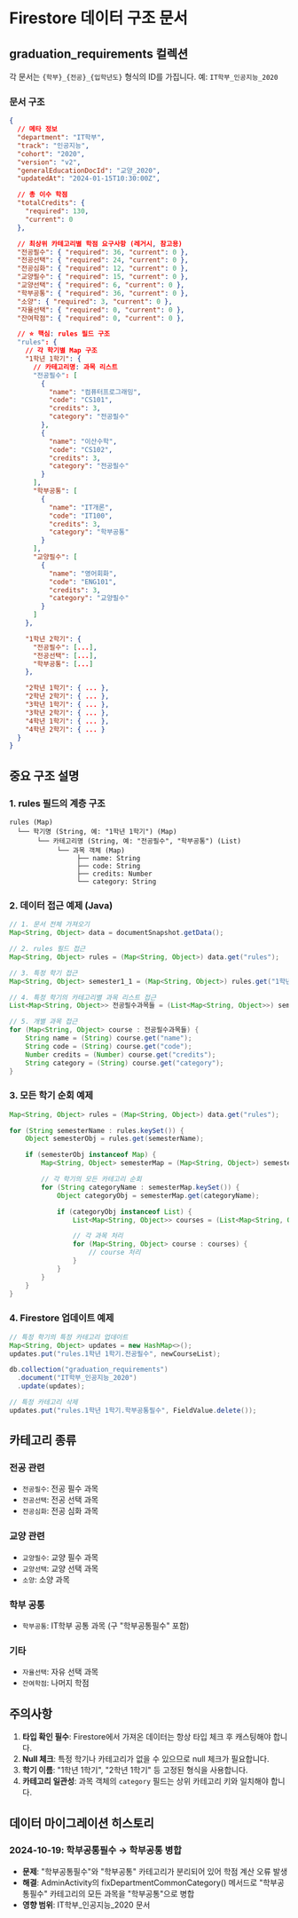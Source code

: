# Firestore 데이터 구조 문서

## graduation_requirements 컬렉션

각 문서는 `{학부}_{전공}_{입학년도}` 형식의 ID를 가집니다.
예: `IT학부_인공지능_2020`

### 문서 구조

```json
{
  // 메타 정보
  "department": "IT학부",
  "track": "인공지능",
  "cohort": "2020",
  "version": "v2",
  "generalEducationDocId": "교양_2020",
  "updatedAt": "2024-01-15T10:30:00Z",

  // 총 이수 학점
  "totalCredits": {
    "required": 130,
    "current": 0
  },

  // 최상위 카테고리별 학점 요구사항 (레거시, 참고용)
  "전공필수": { "required": 36, "current": 0 },
  "전공선택": { "required": 24, "current": 0 },
  "전공심화": { "required": 12, "current": 0 },
  "교양필수": { "required": 15, "current": 0 },
  "교양선택": { "required": 6, "current": 0 },
  "학부공통": { "required": 36, "current": 0 },
  "소양": { "required": 3, "current": 0 },
  "자율선택": { "required": 0, "current": 0 },
  "잔여학점": { "required": 0, "current": 0 },

  // ⭐ 핵심: rules 필드 구조
  "rules": {
    // 각 학기별 Map 구조
    "1학년 1학기": {
      // 카테고리명: 과목 리스트
      "전공필수": [
        {
          "name": "컴퓨터프로그래밍",
          "code": "CS101",
          "credits": 3,
          "category": "전공필수"
        },
        {
          "name": "이산수학",
          "code": "CS102",
          "credits": 3,
          "category": "전공필수"
        }
      ],
      "학부공통": [
        {
          "name": "IT개론",
          "code": "IT100",
          "credits": 3,
          "category": "학부공통"
        }
      ],
      "교양필수": [
        {
          "name": "영어회화",
          "code": "ENG101",
          "credits": 3,
          "category": "교양필수"
        }
      ]
    },

    "1학년 2학기": {
      "전공필수": [...],
      "전공선택": [...],
      "학부공통": [...]
    },

    "2학년 1학기": { ... },
    "2학년 2학기": { ... },
    "3학년 1학기": { ... },
    "3학년 2학기": { ... },
    "4학년 1학기": { ... },
    "4학년 2학기": { ... }
  }
}
```

## 중요 구조 설명

### 1. rules 필드의 계층 구조

```
rules (Map)
  └── 학기명 (String, 예: "1학년 1학기") (Map)
       └── 카테고리명 (String, 예: "전공필수", "학부공통") (List)
            └── 과목 객체 (Map)
                 ├── name: String
                 ├── code: String
                 ├── credits: Number
                 └── category: String
```

### 2. 데이터 접근 예제 (Java)

```java
// 1. 문서 전체 가져오기
Map<String, Object> data = documentSnapshot.getData();

// 2. rules 필드 접근
Map<String, Object> rules = (Map<String, Object>) data.get("rules");

// 3. 특정 학기 접근
Map<String, Object> semester1_1 = (Map<String, Object>) rules.get("1학년 1학기");

// 4. 특정 학기의 카테고리별 과목 리스트 접근
List<Map<String, Object>> 전공필수과목들 = (List<Map<String, Object>>) semester1_1.get("전공필수");

// 5. 개별 과목 접근
for (Map<String, Object> course : 전공필수과목들) {
    String name = (String) course.get("name");
    String code = (String) course.get("code");
    Number credits = (Number) course.get("credits");
    String category = (String) course.get("category");
}
```

### 3. 모든 학기 순회 예제

```java
Map<String, Object> rules = (Map<String, Object>) data.get("rules");

for (String semesterName : rules.keySet()) {
    Object semesterObj = rules.get(semesterName);

    if (semesterObj instanceof Map) {
        Map<String, Object> semesterMap = (Map<String, Object>) semesterObj;

        // 각 학기의 모든 카테고리 순회
        for (String categoryName : semesterMap.keySet()) {
            Object categoryObj = semesterMap.get(categoryName);

            if (categoryObj instanceof List) {
                List<Map<String, Object>> courses = (List<Map<String, Object>>) categoryObj;

                // 각 과목 처리
                for (Map<String, Object> course : courses) {
                    // course 처리
                }
            }
        }
    }
}
```

### 4. Firestore 업데이트 예제

```java
// 특정 학기의 특정 카테고리 업데이트
Map<String, Object> updates = new HashMap<>();
updates.put("rules.1학년 1학기.전공필수", newCourseList);

db.collection("graduation_requirements")
  .document("IT학부_인공지능_2020")
  .update(updates);

// 특정 카테고리 삭제
updates.put("rules.1학년 1학기.학부공통필수", FieldValue.delete());
```

## 카테고리 종류

### 전공 관련
- `전공필수`: 전공 필수 과목
- `전공선택`: 전공 선택 과목
- `전공심화`: 전공 심화 과목

### 교양 관련
- `교양필수`: 교양 필수 과목
- `교양선택`: 교양 선택 과목
- `소양`: 소양 과목

### 학부 공통
- `학부공통`: IT학부 공통 과목 (구 "학부공통필수" 포함)

### 기타
- `자율선택`: 자유 선택 과목
- `잔여학점`: 나머지 학점

## 주의사항

1. **타입 확인 필수**: Firestore에서 가져온 데이터는 항상 타입 체크 후 캐스팅해야 합니다.
2. **Null 체크**: 특정 학기나 카테고리가 없을 수 있으므로 null 체크가 필요합니다.
3. **학기 이름**: "1학년 1학기", "2학년 1학기" 등 고정된 형식을 사용합니다.
4. **카테고리 일관성**: 과목 객체의 `category` 필드는 상위 카테고리 키와 일치해야 합니다.

## 데이터 마이그레이션 히스토리

### 2024-10-19: 학부공통필수 → 학부공통 병합
- **문제**: "학부공통필수"와 "학부공통" 카테고리가 분리되어 있어 학점 계산 오류 발생
- **해결**: AdminActivity의 fixDepartmentCommonCategory() 메서드로 "학부공통필수" 카테고리의 모든 과목을 "학부공통"으로 병합
- **영향 범위**: IT학부_인공지능_2020 문서
